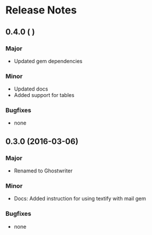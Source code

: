 # Release Notes

## 0.4.0 (      )

### Major

* Updated gem dependencies

### Minor

* Updated docs
* Added support for tables

### Bugfixes

* none

## 0.3.0 (2016-03-06)

### Major

* Renamed to Ghostwriter

### Minor

* Docs: Added instruction for using textify with mail gem

### Bugfixes

* none


